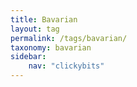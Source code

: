 ```yaml
---
title: Bavarian
layout: tag
permalink: /tags/bavarian/
taxonomy: bavarian
sidebar:
    nav: "clickybits"
---
```

